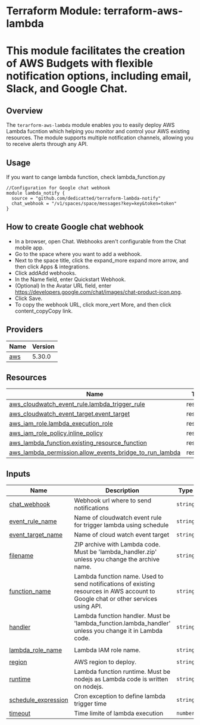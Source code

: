 # Terraform Module: terraform-aws-lambda
# This module facilitates the creation of AWS Budgets with flexible notification options, including email, Slack, and Google Chat.

## Overview
The `terarform-aws-lambda` module enables you to easily deploy AWS Lambda fucntion which helping you monitor and control your AWS existing resources. The module supports multiple notification channels, allowing you to receive alerts through any API.

## Usage
If you want to cange lambda function, check lambda_function.py
```hcl
//Configuration for Google chat webhook
module lambda_notify {
  source = "github.com/dedicatted/terraform-lambda-notify"
  chat_webhook = "/v1/spaces/space/messages?key=key&token=token"
}
```



## How to create Google chat webhook

 - In a browser, open Chat. Webhooks aren't configurable from the Chat mobile app.
 - Go to the space where you want to add a webhook.
 - Next to the space title, click the expand_more expand more arrow, and then click Apps & integrations.
 - Click addAdd webhooks.
 - In the Name field, enter Quickstart Webhook.
 - (Optional) In the Avatar URL field, enter https://developers.google.com/chat/images/chat-product-icon.png.
 - Click Save.
 - To copy the webhook URL, click more_vert More, and then click content_copyCopy link.

## Providers

| Name | Version |
|------|---------|
| <a name="provider_aws"></a> [aws](#provider\_aws) | 5.30.0 |

## Resources

| Name | Type |
|------|------|
| [aws_cloudwatch_event_rule.lambda_trigger_rule](https://registry.terraform.io/providers/hashicorp/aws/latest/docs/resources/cloudwatch_event_rule) | resource |
| [aws_cloudwatch_event_target.event_target](https://registry.terraform.io/providers/hashicorp/aws/latest/docs/resources/cloudwatch_event_target) | resource |
| [aws_iam_role.lambda_execution_role](https://registry.terraform.io/providers/hashicorp/aws/latest/docs/resources/iam_role) | resource |
| [aws_iam_role_policy.inline_policy](https://registry.terraform.io/providers/hashicorp/aws/latest/docs/resources/iam_role_policy) | resource |
| [aws_lambda_function.existing_resource_function](https://registry.terraform.io/providers/hashicorp/aws/latest/docs/resources/lambda_function) | resource |
| [aws_lambda_permission.allow_events_bridge_to_run_lambda](https://registry.terraform.io/providers/hashicorp/aws/latest/docs/resources/lambda_permission) | resource |

## Inputs

| Name | Description | Type | Default | Required |
|------|-------------|------|---------|:--------:|
| <a name="input_chat_webhook"></a> [chat\_webhook](#input\_chat\_webhook) | Webhook url where to send notifications | `string` |  | yes |
| <a name="input_event_rule_name"></a> [event\_rule\_name](#input\_event\_rule\_name) | Name of cloudwatch event rule for trigger lambda using schedule | `string` | `"LambdaTrigger"` | no |
| <a name="input_event_target_name"></a> [event\_target\_name](#input\_event\_target\_name) | Name of cloud watch event target | `string` | `"LambdaTargetName"` | no |
| <a name="input_filename"></a> [filename](#input\_filename) | ZIP archive with Lambda code. Must be 'lambda\_handler.zip' unless you change the archive name. | `string` | `"lambda_handler.zip"` | no |
| <a name="input_function_name"></a> [function\_name](#input\_function\_name) | Lambda function name. Used to send notifications of existing resources in AWS account to Google chat or other services using API. | `string` | `"AWSResourceChecker"` | no |
| <a name="input_handler"></a> [handler](#input\_handler) | Lambda function handler. Must be 'lambda\_function.lambda\_handler' unless you change it in Lambda code. | `string` | `"lambda_function.lambda_handler"` | no |
| <a name="input_lambda_role_name"></a> [lambda\_role\_name](#input\_lambda\_role\_name) | Lambda IAM role name. | `string` | `"existing-resource-notificator-lambda-role"` | no |
| <a name="input_region"></a> [region](#input\_region) | AWS region to deploy. | `string` | `"us-east-1"` | no |
| <a name="input_runtime"></a> [runtime](#input\_runtime) | Lambda function runtime. Must be nodejs as Lambda code is written on nodejs. | `string` | `"python3.11"` | no |
| <a name="input_schedule_expression"></a> [schedule\_expression](#input\_schedule\_expression) | Cron exception to define lambda trigger time | `string` | `"cron(0 16 * * ? *)"` | no |
| <a name="input_timeout"></a> [timeout](#input\_timeout) | Time limite of lambda execution | `number` | `30` | no |
